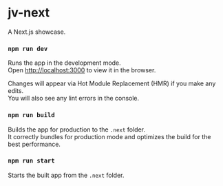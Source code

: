 # jv-next

A Next.js showcase.

### `npm run dev`

Runs the app in the development mode.<br />
Open [http://localhost:3000](http://localhost:3000) to view it in the browser.

Changes will appear via Hot Module Replacement (HMR) if you make any edits.<br />
You will also see any lint errors in the console.

### `npm run build`

Builds the app for production to the `.next` folder.<br />
It correctly bundles for production mode and optimizes the build for the best performance.

### `npm run start`

Starts the built app from the `.next` folder.<br />
